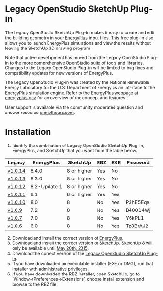 Legacy OpenStudio SketchUp Plug-in
==========

The Legacy OpenStudio SketchUp Plug-in makes it easy to create and edit the building geometry in your [EnergyPlus](https://github.com/NREL/EnergyPlus) input files. This free plug-in also allows you to launch EnergyPlus simulations and view the results without leaving the SketchUp 3D drawing program

Note that active development has moved from the Legacy OpenStudio Plug-in to the more comprehensive [OpenStudio](https://github.com/NREL/OpenStudio) suite of tools and libraries. Changes to the Legacy OpenStudio Plug-in will be limited to bug fixes and compatibility updates for new versions of EnergyPlus.

The Legacy OpenStudio Plug-in was created by the National Renewable Energy Laboratory for the U.S. Department of Energy as an interface to the EnergyPlus simulation engine. Refer to the EnergyPlus webpage at [energyplus.gov](http://energyplus.gov) for an overview of the concept and features.

User support is available via the community moderated question and answer resource [unmethours.com](https://unmethours.com/questions/).

Installation
==========

1. Identify the combination of Legacy OpenStudio SketchUp Plug-in, EnergyPlus, and SketchUp that you want from the table below.

| Legacy  | EnergyPlus  | SketchUp    | RBZ | EXE | Password |
|---------|-------------|-------------|-----|-----|----------|
| [v1.0.14](https://github.com/NREL/legacy-openstudio/releases/tag/v1.0.14) | 8.4.0| 8 or higher | Yes | No  |          |
| [v1.0.13](https://github.com/NREL/legacy-openstudio/releases/tag/v1.0.13) | 8.3.0| 8 or higher | Yes | No  |          |
| [v1.0.12](https://github.com/NREL/legacy-openstudio/releases/tag/v1.0.12) | 8.2-Update 1| 8 or higher | Yes | No  |          |
| [v1.0.11](https://github.com/NREL/legacy-openstudio/releases/tag/v1.0.11) | 8.1         | 8 or higher | Yes | Yes |          |
| [v1.0.10](https://github.com/NREL/legacy-openstudio/releases/tag/v1.0.10) | 8.0         | 8           | No  | Yes | P3hE5Eqe |
| [v1.0.9](https://github.com/NREL/legacy-openstudio/releases/tag/v1.0.9)  | 7.2         | 8           | No  | Yes | B40014Wj |
| [v1.0.7](https://github.com/NREL/legacy-openstudio/releases/tag/v1.0.7)  | 7.0         | 8           | No  | Yes | Y6kPL1   |
| [v1.0.6](https://github.com/NREL/legacy-openstudio/releases/tag/v1.0.6)  | 6.0         | 8           | No  | Yes | Tz3BrAJ2 |

2. Download and install the correct version of [EnergyPlus](http://www.energyplus.gov).
3. Download and install the correct version of [SketchUp](http://www.sketchup.com/download/all).  SketchUp 8 will only be available until [May 20th, 2015](http://help.sketchup.com/en/article/60107).
4. Download the correct version of the [Legacy OpenStudio SketchUp Plug-in](https://github.com/NREL/legacy-openstudio/releases).
5. If you have downloaded an executable installer (EXE or DMG), run that installer with administrative privileges.
6. If you have downloaded the RBZ installer, open SketchUp, go to ‘Window->Preferences->Extensions’, choose install extension and browse to the RBZ file.   